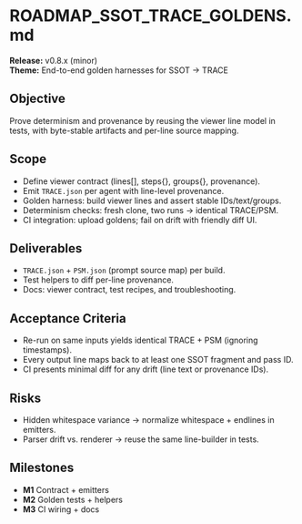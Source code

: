 # ROADMAP_SSOT_TRACE_GOLDENS.md
**Release:** v0.8.x (minor)  
**Theme:** End-to-end golden harnesses for SSOT → TRACE

## Objective
Prove determinism and provenance by reusing the viewer line model in tests, with byte-stable artifacts and per-line source mapping.

## Scope
- Define viewer contract (lines[], steps{}, groups{}, provenance).
- Emit `TRACE.json` per agent with line-level provenance.
- Golden harness: build viewer lines and assert stable IDs/text/groups.
- Determinism checks: fresh clone, two runs → identical TRACE/PSM.
- CI integration: upload goldens; fail on drift with friendly diff UI.

## Deliverables
- `TRACE.json` + `PSM.json` (prompt source map) per build.
- Test helpers to diff per-line provenance.
- Docs: viewer contract, test recipes, and troubleshooting.

## Acceptance Criteria
- Re-run on same inputs yields identical TRACE + PSM (ignoring timestamps).
- Every output line maps back to at least one SSOT fragment and pass ID.
- CI presents minimal diff for any drift (line text or provenance IDs).

## Risks
- Hidden whitespace variance → normalize whitespace + endlines in emitters.
- Parser drift vs. renderer → reuse the same line-builder in tests.

## Milestones
- **M1** Contract + emitters  
- **M2** Golden tests + helpers  
- **M3** CI wiring + docs